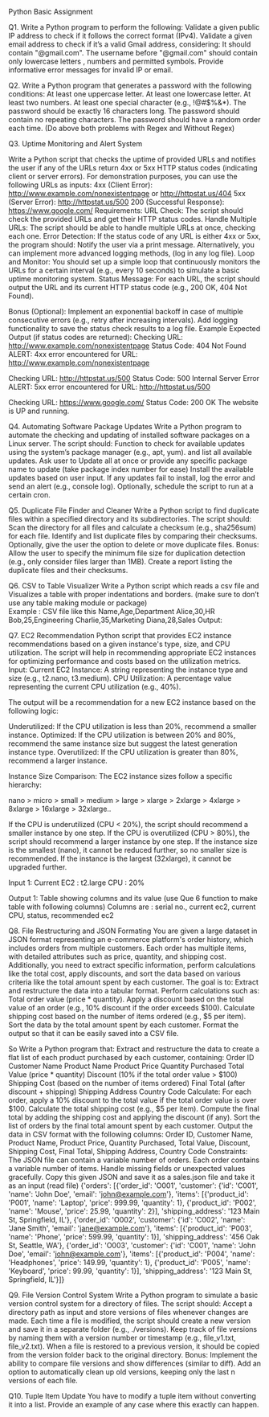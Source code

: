 Python Basic Assignment

Q1. Write a Python program to perform the following: 
Validate a given public IP address to check if it follows the correct format (IPv4).
Validate a given email address to check if it’s a valid Gmail address, considering:
It should contain "@gmail.com".
The username before "@gmail.com" should contain only lowercase letters , numbers and permitted symbols.
Provide informative error messages for invalid IP or email.

Q2. Write a Python program that generates a password with the following conditions:
At least one uppercase letter.
At least one lowercase letter.
At least two numbers.
At least one special character (e.g., !@#$%&*).
The password should be exactly 16 characters long.
The password should contain no repeating characters.
The password should have a random order each time.
(Do above both problems with Regex and Without Regex)

Q3. Uptime Monitoring and Alert System

Write a Python script that checks the uptime of provided URLs and notifies the user if any of the URLs return 4xx or 5xx HTTP status codes (indicating client or server errors). For demonstration purposes, you can use the following URLs as inputs:
4xx (Client Error):
http://www.example.com/nonexistentpage or
http://httpstat.us/404
5xx (Server Error):
http://httpstat.us/500
200 (Successful Response):
https://www.google.com/
Requirements:
URL Check: The script should check the provided URLs and get their HTTP status codes.
Handle Multiple URLs: The script should be able to handle multiple URLs at once, checking each one.
Error Detection: If the status code of any URL is either 4xx or 5xx, the program should:
Notify the user via a print message.
Alternatively, you can implement more advanced logging methods, (log in any log file).
Loop and Monitor: You should set up a simple loop that continuously monitors the URLs for a certain interval (e.g., every 10 seconds) to simulate a basic uptime monitoring system.
Status Message: For each URL, the script should output the URL and its current HTTP status code (e.g., 200 OK, 404 Not Found).

Bonus (Optional):
Implement an exponential backoff in case of multiple consecutive errors (e.g., retry after increasing intervals).
Add logging functionality to save the status check results to a log file.
Example Expected Output (if status codes are returned):
Checking URL: http://www.example.com/nonexistentpage
Status Code: 404 Not Found
ALERT: 4xx error encountered for URL: http://www.example.com/nonexistentpage

Checking URL: http://httpstat.us/500
Status Code: 500 Internal Server Error
ALERT: 5xx error encountered for URL: http://httpstat.us/500

Checking URL: https://www.google.com/
Status Code: 200 OK
The website is UP and running.


Q4. Automating Software Package Updates
Write a Python program to automate the checking and updating of installed software packages on a Linux server. The script should:
Function to check for available updates using the system’s package manager (e.g., apt, yum). and list all available updates.
Ask user to Update all at once or provide any specific package name to update (take package index number for ease)
Install the available updates based on user input.
If any updates fail to install, log the error and send an alert (e.g., console log).
Optionally, schedule the script to run at a certain cron.

Q5. Duplicate File Finder and Cleaner
Write a Python script to find duplicate files within a specified directory and its subdirectories. The script should:
Scan the directory for all files and calculate a checksum (e.g., sha256sum) for each file.
Identify and list duplicate files by comparing their checksums.
Optionally, give the user the option to delete or move duplicate files.
Bonus:
Allow the user to specify the minimum file size for duplication detection (e.g., only consider files larger than 1MB).
Create a report listing the duplicate files and their checksums.

Q6. CSV to Table Visualizer
Write a Python script which reads a csv file and Visualizes a table with proper indentations and borders. (make sure to don’t use any table making module or package)	
Example : CSV file like this
Name,Age,Department
Alice,30,HR
Bob,25,Engineering
Charlie,35,Marketing
Diana,28,Sales
Output:



Q7. EC2 Recommendation
Python script that provides EC2 instance recommendations based on a given instance's type, size, and CPU utilization. The script will help in recommending appropriate EC2 instances for optimizing performance and costs based on the utilization metrics.
Input:
Current EC2 Instance: A string representing the instance type and size (e.g., t2.nano, t3.medium).
CPU Utilization: A percentage value representing the current CPU utilization (e.g., 40%).

The output will be a recommendation for a new EC2 instance based on the following logic:

Underutilized: If the CPU utilization is less than 20%, recommend a smaller instance.
Optimized: If the CPU utilization is between 20% and 80%, recommend the same instance size but suggest the latest generation instance type.
Overutilized: If the CPU utilization is greater than 80%, recommend a larger instance.
 
Instance Size Comparison: The EC2 instance sizes follow a specific hierarchy:

nano > micro > small > medium > large > xlarge > 2xlarge > 4xlarge > 8xlarge > 16xlarge > 32xlarge..

If the CPU is underutilized (CPU < 20%), the script should recommend a smaller instance by one step.
If the CPU is overutilized (CPU > 80%), the script should recommend a larger instance by one step.
If the instance size is the smallest (nano), it cannot be reduced further, so no smaller size is recommended.
If the instance is the largest (32xlarge), it cannot be upgraded further.

Input 1: 
Current EC2 : t2.large
CPU : 20%

Output 1:
Table showing columns and its value (use Que 6 function to make table with following columns)
Columns are : serial no., current ec2, current CPU, status, recommended ec2


Q8. File Restructuring and JSON Formating
You are given a large dataset in JSON format representing an e-commerce platform's order history, which includes orders from multiple customers. Each order has multiple items, with detailed attributes such as price, quantity, and shipping cost. Additionally, you need to extract specific information, perform calculations like the total cost, apply discounts, and sort the data based on various criteria like the total amount spent by each customer.
The goal is to:
Extract and restructure the data into a tabular format.
Perform calculations such as:
Total order value (price * quantity).
Apply a discount based on the total value of an order (e.g., 10% discount if the order exceeds $100).
Calculate shipping cost based on the number of items ordered (e.g., $5 per item).
Sort the data by the total amount spent by each customer.
Format the output so that it can be easily saved into a CSV file.

So Write a Python program that:
Extract and restructure the data to create a flat list of each product purchased by each customer, containing:
Order ID
Customer Name
Product Name
Product Price
Quantity Purchased
Total Value (price * quantity)
Discount (10% if the total order value > $100)
Shipping Cost (based on the number of items ordered)
Final Total (after discount + shipping)
Shipping Address
Country Code
Calculate:
For each order, apply a 10% discount to the total value if the total order value is over $100.
Calculate the total shipping cost (e.g., $5 per item).
Compute the final total by adding the shipping cost and applying the discount (if any).
Sort the list of orders by the final total amount spent by each customer.
Output the data in CSV format with the following columns:
Order ID, Customer Name, Product Name, Product Price, Quantity Purchased, Total Value, Discount, Shipping Cost, Final Total, Shipping Address, Country Code
Constraints:
The JSON file can contain a variable number of orders.
Each order contains a variable number of items.
Handle missing fields or unexpected values gracefully.
Copy this given JSON and save it as a sales.json file and take it as an input (read file)
{'orders': [{'order_id': 'O001', 'customer': {'id': 'C001', 'name': 'John Doe', 'email': 'john@example.com'}, 'items': [{'product_id': 'P001', 'name': 'Laptop', 'price': 999.99, 'quantity': 1}, {'product_id': 'P002', 'name': 'Mouse', 'price': 25.99, 'quantity': 2}], 'shipping_address': '123 Main St, Springfield, IL'}, {'order_id': 'O002', 'customer': {'id': 'C002', 'name': 'Jane Smith', 'email': 'jane@example.com'}, 'items': [{'product_id': 'P003', 'name': 'Phone', 'price': 599.99, 'quantity': 1}], 'shipping_address': '456 Oak St, Seattle, WA'}, {'order_id': 'O003', 'customer': {'id': 'C001', 'name': 'John Doe', 'email': 'john@example.com'}, 'items': [{'product_id': 'P004', 'name': 'Headphones', 'price': 149.99, 'quantity': 1}, {'product_id': 'P005', 'name': 'Keyboard', 'price': 99.99, 'quantity': 1}], 'shipping_address': '123 Main St, Springfield, IL'}]}

Q9. File Version Control System
Write a Python program to simulate a basic version control system for a directory of files. The script should:
Accept a directory path as input and store versions of files whenever changes are made.
Each time a file is modified, the script should create a new version and save it in a separate folder (e.g., ./versions).
Keep track of file versions by naming them with a version number or timestamp (e.g., file_v1.txt, file_v2.txt).
When a file is restored to a previous version, it should be copied from the version folder back to the original directory.
Bonus:
Implement the ability to compare file versions and show differences (similar to diff).
Add an option to automatically clean up old versions, keeping only the last n versions of each file.


Q10. Tuple Item Update
You have to modify a tuple item without converting it into a list. Provide an example of any case where this exactly can happen. 

